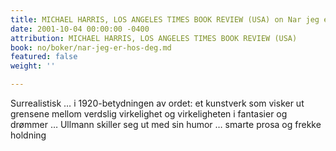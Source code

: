 ```yaml
---
title: MICHAEL HARRIS, LOS ANGELES TIMES BOOK REVIEW (USA) on Nar jeg er hos deg
date: 2001-10-04 00:00:00 -0400
attribution: MICHAEL HARRIS, LOS ANGELES TIMES BOOK REVIEW (USA)
book: no/boker/nar-jeg-er-hos-deg.md
featured: false
weight: ''

---
```

Surrealistisk … i 1920-betydningen av ordet: et kunstverk som visker ut grensene mellom verdslig virkelighet og virkeligheten i fantasier og drømmer … Ullmann skiller seg ut med sin humor … smarte prosa og frekke holdning
